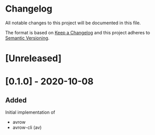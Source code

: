 # Changelog
All notable changes to this project will be documented in this file.

The format is based on [Keep a Changelog](http://keepachangelog.com/en/1.0.0/)
and this project adheres to [Semantic Versioning](https://semver.org/spec/v2.0.0.html).

# [Unreleased]


# [0.1.0] - 2020-10-08

## Added

Initial implementation of
- avrow
- avrow-cli (av)
